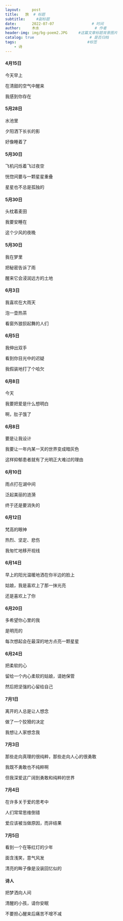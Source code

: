 ```yaml
---
layout:     post                       
title:   旅  # 标题
subtitle:     #副标题
date:       2022-07-07                 # 时间
author:     木水                         # 作者
header-img: img/bg-poem2.JPG     #这篇文章标题背景图片
catalog: true                         # 是否归档
tags:                                #标签
    - 诗
---
```


#### 4月15日
今天早上

在清甜的空气中醒来

我感到你存在

#### 5月28日
水池里

夕阳洒下长长的影

好像睡着了

#### 5月30日
飞机闪烁着飞过夜空

恍惚间要与一颗星星重叠

星星也不总是孤独的

#### 5月30日
头枕着麦田

我要安睡在

这个少风的夜晚

#### 5月30日
我在梦里

把秘密告诉了雨

醒来它会浸润远方的土地

#### 6月3日
我喜欢在大雨天

泡一壶热茶

看窗外狼狈起舞的人们

#### 6月5日
我伸出双手

看到你目光中的迟疑

我假装地打了个哈欠

#### 6月8日
今天

我要把爱是什么想明白

啊，肚子饿了

#### 6月8日
要是让我设计

我要让一年内某一天的世界变成暗灰色

这样抑郁患者就有了光明正大难过的理由

#### 6月10日
雨点打在湖中间

泛起美丽的涟漪

终于还是要消失的

#### 6月12日
梵高的眼神

热烈、坚定、悲伤

我匆忙地移开视线

#### 6月14日
早上的阳光温暖地洒在你半边的脸上

姑娘，我是喜欢上了那一抹光亮

还是喜欢上了你

#### 6月20日
多希望你心里的我

是明亮的

每次想起会在最深的地方点亮一颗星星

#### 6月24日
把柔软的心

留给一个内心柔软的姑娘，请她保管

然后把坚强的心留给自己

#### 7月1日
离开的人总是让人想念

做了一个狡猾的决定

我想让人家想念我

#### 7月3日
那些走向真理的很纯粹，那些走向人心的很勇敢

我既不勇敢也不纯粹啊

但我深爱这广阔到勇敢和纯粹的世界

#### 7月4日
在许多关于爱的思考中

人们常常思维倒错

爱应该被当做原因，而非结果

#### 7月5日
看到一个在等红灯的少年

面含浅笑，意气风发

清亮的眸子像是没装回忆似的

#### 诗人
把梦洒向人间

清醒的小孩，请你安眠

不要担心醒来后痛苦不增不减
